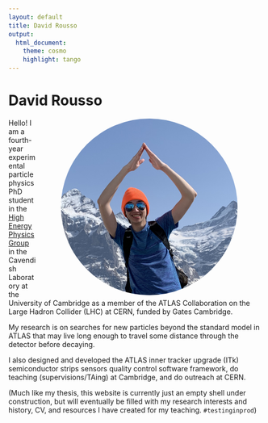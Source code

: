 ```yaml
---
layout: default
title: David Rousso
output:
  html_document:
    theme: cosmo
    highlight: tango
---
```


# David Rousso
<img align="right" src="media/profile_temp.png" height="auto" width="350" style="border-radius:50%;margin:0px 50px">

Hello! I am a fourth-year experimental particle physics PhD student in the [High Energy Physics Group](https://www.hep.phy.cam.ac.uk) in the Cavendish Laboratory at the University of Cambridge as a member of the ATLAS Collaboration on the Large Hadron Collider (LHC) at CERN, funded by Gates Cambridge. 

My research is on searches for new particles beyond the standard model in ATLAS that may live long enough to travel some distance through the detector before decaying.

I also designed and developed the ATLAS inner tracker upgrade (ITk) semiconductor strips sensors quality control software framework, do teaching (supervisions/TAing) at Cambridge, and do outreach at CERN.

(Much like my thesis, this website is currently just an empty shell under construction, but will eventually be filled with my research interests and history, CV, and resources I have created for my teaching. `#testinginprod`)

